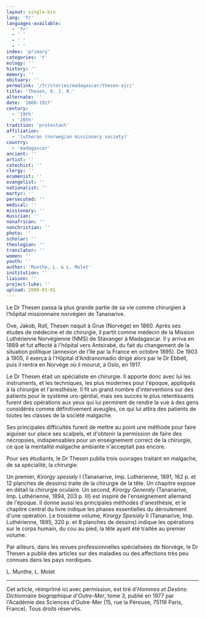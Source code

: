 ```yaml
---
layout: single-bio
lang: 'fr'
languages-available:
  - 'fr'
  - ' '
  - ' '
  - ' '
index: 'primary'
categories: 't'
eulogy: ''
history: ''
memory: ''
obituary: ''
permalink: '/fr/stories/madagascar/thesen-ojr/'
title: 'Thesen, O. J. R.'
alternate: ''
date: '1860-1917'
century:
  - '19th'
  - '20th'
tradition: 'protestant'
affiliation:
  - 'lutheran (norwegian missionary society)'
country:
  - 'madagascar'
ancient: ''
artist: ''
catechist: ''
clergy: ''
ecumenist: ''
evangelist: ''
nationalist: ''
martyr: ''
persecuted: ''
medical: ''
missionary: ''
musician: ''
nonafrican: ''
nonchristian: ''
photo: ''
scholar: ''
theologian: ''
translator: ''
women: ''
youth: ''
author: 'Munthe, L. & L. Molet'
institution: ''
liaison: ''
project-luke: ''
upload: 2000-01-01
---
```



Le Dr Thesen passa la plus grande partie de sa vie comme chirurgien à l'hôpital missionnaire norvégien de Tananarive.

Ove, Jakob, Roll, Thesen naquit à Grue (Norvège) en 1860. Après ses études de médecine et de chirurgie, il partit comme médecin de la Mission Luthérienne Norvégienne (NMS) de Stavanger à Madagascar. Il y arriva en 1889 et fut affecté à l'hôpital vers Antsirabé, du fait du changement de la situation politique (annexion de l'île par la France en octobre 1895). De 1903 à 1905, il exerça à l'Hôpital d'Andranomadio dirigé alors par le Dr Ebbell, puis il rentra en Norvège où il mourut, à Oslo, en 1917.

Le Dr Thesen était un spécialiste en chirurgie. Il apporte donc avec lui les instruments, et les techniques, les plus modernes pour l'époque, appliqués à la chirurgie et l'anesthésie. Il fit un grand nombre d'interventions sur des patients pour le système uro-génital, mais ses succès le plus retentissants furent des opérations aux yeux qui lui permirent de rendre la vue à des gens considérés comme définitivement aveugles, ce qui lui attira des patients de toutes les classes de la société malgache.

Ses principales difficultés furent de mettre au point une méthode pour faire aiguiser sur place ses scalpels, et d'obtenir la permission de faire des nécropsies, indispensables pour un enseignement correct de la chirurgie, ce que la mentalité malgache ambiante n'acceptait pas encore.

Pour ses étudiants, le Dr Thesen publia trois ouvrages traitant en malgache, de sa spécialité, la chirurgie.

Un premier, *Kirorgy spesialy* I  (Tananarive, Imp. Luthérienne, 1891, 162 p. et 12 planches de dessins) traite de la chirurgie de la tête. Un chapitre expose en détail la chirurgie oculaire. Un second, *Kirorgy Generaly* (Tananarive, Imp. Luthérienne, 1894, 203 p. III) est inspiré de l'enseignement allemand de l'époque. Il donne aussi les principales méthodes d'anesthésie, et le chapitre central du livre indique les phases essentielles du déroulement d'une opération. Le troisième volume, *Kirorgy Spesialy* II (Tananarive, Imp. Luthérienne, 1895, 320 p. et 8 planches de dessins) indique les opérations sur le corps humain, du cou au pied, la tête ayant été traitée au premier volume.

Par ailleurs, dans les revues professionnelles spécialisées de Norvège, le Dr Thesen a publié des articles sur des maladies ou des affections très peu connues dans les pays nordiques.

L. Munthe, L. Molet

---

Cet article, réimprîmé ici avec permission, est tiré d'*Hommes et Destins: Dictionnaire biographique d'Outre-Mer*, tome 3, publié en 1977 par l'Académie des Sciences d'Outre-Mer (15, rue la Pérouse, 75116 Paris, France). Tous droits réservés.